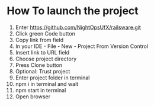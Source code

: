 # How To launch the project
1. Enter https://github.com/NightOpsUfX/railsware.git
2. Click green Code button 
3. Copy link from field
4. In your IDE - File - New - Project From Version Control
5. Insert link to URL field
6. Choose project directory
7. Press Clone button
8. Optional: Trust project
9. Enter project folder in terminal
10. npm i in terminal and wait
11. npm start in terminal 
12. Open browser

